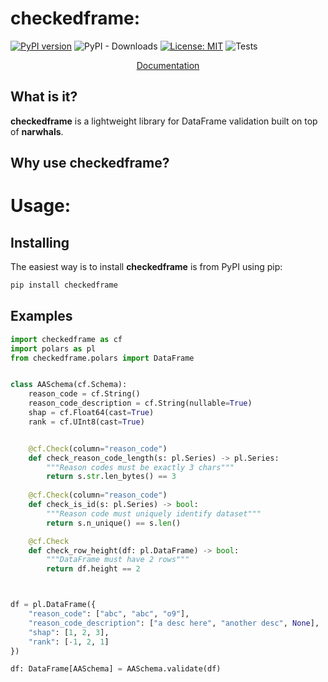 # checkedframe:
[![PyPI version](https://badge.fury.io/py/checkedframe.svg)](https://badge.fury.io/py/checkedframe)
![PyPI - Downloads](https://img.shields.io/pypi/dm/checkedframe)
[![License: MIT](https://img.shields.io/badge/License-MIT-yellow.svg)](https://opensource.org/licenses/MIT)
![Tests](https://github.com/CangyuanLi/checkedframe/actions/workflows/tests.yaml/badge.svg)

<p align="center">
  <a href="https://cangyuanli.github.io/checkedframe/">Documentation</a>
<br>
</p>

## What is it?

**checkedframe** is a lightweight library for DataFrame validation built on top of **narwhals**.

## Why use checkedframe?

# Usage:

## Installing

The easiest way is to install **checkedframe** is from PyPI using pip:

```sh
pip install checkedframe
```

## Examples

```python
import checkedframe as cf
import polars as pl
from checkedframe.polars import DataFrame


class AASchema(cf.Schema):
    reason_code = cf.String()
    reason_code_description = cf.String(nullable=True)
    shap = cf.Float64(cast=True)
    rank = cf.UInt8(cast=True)


    @cf.Check(column="reason_code")
    def check_reason_code_length(s: pl.Series) -> pl.Series:
        """Reason codes must be exactly 3 chars"""
        return s.str.len_bytes() == 3
    
    @cf.Check(column="reason_code")
    def check_is_id(s: pl.Series) -> bool:
        """Reason code must uniquely identify dataset"""
        return s.n_unique() == s.len()

    @cf.Check
    def check_row_height(df: pl.DataFrame) -> bool:
        """DataFrame must have 2 rows"""
        return df.height == 2



df = pl.DataFrame({
    "reason_code": ["abc", "abc", "o9"], 
    "reason_code_description": ["a desc here", "another desc", None],
    "shap": [1, 2, 3],
    "rank": [-1, 2, 1]
})

df: DataFrame[AASchema] = AASchema.validate(df)
```